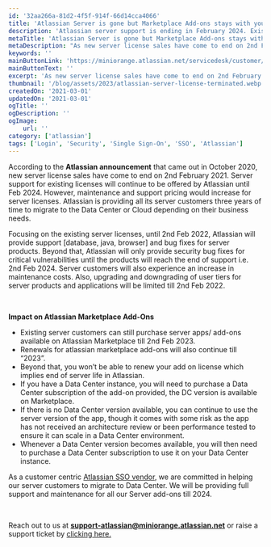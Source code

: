 ```yaml
---
id: '32aa266a-81d2-4f5f-914f-66d14cca4066'
title: 'Atlassian Server is gone but Marketplace Add-ons stays with you!'
description: 'Atlassian server support is ending in February 2024. Existing customers have three years to migrate to Data Center or Cloud. Server support will be limited after February 2, 2022, with no new bug fixes or features. Marketplace add-on sales and renewals will end on February 2, 2023. miniOrange will be providing migration support for customers.'
metaTitle: 'Atlassian Server is gone but Marketplace Add-ons stays with you!'
metaDescription: "As new server license sales have come to end on 2nd February 2021, marketplace Add-ons stays with you until Feb 2024."
keywords: ''
mainButtonLink: 'https://miniorange.atlassian.net/servicedesk/customer/portal/2/group/6/create/66'
mainButtonText: ''
excerpt: 'As new server license sales have come to end on 2nd February 2021, marketplace Add-ons stays with you until Feb 2024.'
thumbnail: '/blog/assets/2023/atlassian-server-license-terminated.webp'
createdOn: '2021-03-01'
updatedOn: '2021-03-01'
ogTitle: ''
ogDescription: ''
ogImage:
    url: ''
category: ['atlassian']
tags: ['Login', 'Security', 'Single Sign-On', 'SSO', 'Atlassian']
---
```


According to the **Atlassian announcement** that came out in October 2020, new server license sales have come to end on 2nd February 2021. Server support for existing licenses will continue to be offered by Atlassian until Feb 2024. However, maintenance and support pricing would increase for server licenses. Atlassian is providing all its server customers three years of time to migrate to the Data Center or Cloud depending on their business needs.

Focusing on the existing server licenses, until 2nd Feb 2022, Atlassian will provide support [database, java, browser] and bug fixes for server products. Beyond that, Atlassian will only provide security bug fixes for critical vulnerabilities until the products will reach the end of support i.e. 2nd Feb 2024. Server customers will also experience an increase in maintenance costs. Also, upgrading and downgrading of user tiers for server products and applications will be limited till 2nd Feb 2022.

&nbsp;&nbsp;  

**Impact on Atlassian Marketplace Add-Ons**

- Existing server customers can still purchase server apps/ add-ons available on Atlassian Marketplace till 2nd Feb 2023. 
- Renewals for atlassian marketplace add-ons will also continue till “2023”. 
- Beyond that, you won’t be able to renew your add on license which implies end of server life in Atlassian.
- If you have a Data Center instance, you will need to purchase a Data Center subscription of the add-on provided, the DC version is available on Marketplace.
- If there is no Data Center version available, you can continue to use the server version of the app, though it comes with some risk as the app has not received an architecture review or been performance tested to ensure it can scale in a Data Center environment.
- Whenever a Data Center version becomes available, you will then need to purchase a Data Center subscription to use it on your Data Center instance.

As a customer centric [Atlassian SSO vendor](https://marketplace.atlassian.com/vendors/1213308/miniorange), we are committed in helping our server customers to migrate to Data Center. We will be providing full support and maintenance for all our Server add-ons till 2024.

&nbsp;&nbsp;  

Reach out to us at **support-atlassian@miniorange.atlassian.net** or raise a support ticket by [clicking here.](https://miniorange.atlassian.net/servicedesk/customer/portal/2)